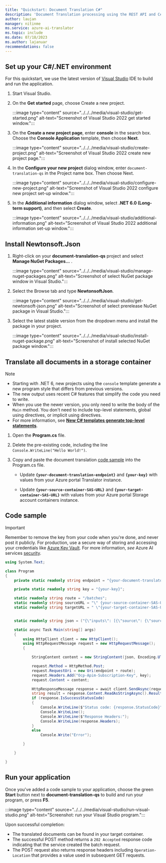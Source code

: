 ```yaml
---
title: "Quickstart: Document Translation C#"
description: 'Document Translation processing using the REST API and C# programming language'
author: laujan
manager: nitinme
ms.service: azure-ai-translator
ms.topic: include
ms.date: 07/18/2023
ms.author: lajanuar
recommendations: false
---
```

<!-- markdownlint-disable MD051 -->

## Set up your C#/.NET environment

For this quickstart, we use the latest version of [Visual Studio](https://visualstudio.microsoft.com/vs/) IDE to build and run the application.

1. Start Visual Studio.

1. On the **Get started** page, choose Create a new project.

    :::image type="content" source="../../../media/visual-studio/get-started.png" alt-text="Screenshot of Visual Studio 2022 get started window.":::

1. On the **Create a new project page**, enter **console** in the search box. Choose the **Console Application** template, then choose **Next**.

     :::image type="content" source="../../../media/visual-studio/create-project.png" alt-text="Screenshot of Visual Studio 2022 create new project page.":::

1. In the **Configure your new project** dialog window, enter `document-translation-qs` in the Project name box. Then choose Next.

    :::image type="content" source="../../../media/visual-studio/configure-new-project.png" alt-text="Screenshot of Visual Studio 2022 configure new project set-up window.":::

1. In the **Additional information** dialog window, select **.NET 6.0 (Long-term support)**, and then select **Create**.

    :::image type="content" source="../../../media/visual-studio/additional-information.png" alt-text="Screenshot of Visual Studio 2022 additional information set-up window.":::

<!-- > [!div class="nextstepaction"]
> [I ran into an issue setting up my environment.](https://microsoft.qualtrics.com/jfe/form/SV_0Cl5zkG3CnDjq6O?PLanguage=CSHARP&Pillar=Language&Product=Document-translation&Page=quickstart&Section=Set-up-the-environment) -->

## Install Newtonsoft.Json

1. Right-click on your **document-translation-qs** project and select **Manage NuGet Packages...** .

    :::image type="content" source="../../../media/visual-studio/manage-nuget-packages.png" alt-text="Screenshot of select NuGet package window in Visual Studio.":::

1. Select the Browse tab and type **NewtonsoftJson**.

     :::image type="content" source="../../../media/visual-studio/get-newtonsoft-json.png" alt-text="Screenshot of select prerelease NuGet package in Visual Studio.":::

1. Select the latest stable version from the dropdown menu and install the package in your project.

    :::image type="content" source="../../../media/visual-studio/install-nuget-package.png" alt-text="Screenshot of install selected NuGet package window.":::

<!-- > [!div class="nextstepaction"]
> [I ran into an issue installing the NuGet package.](https://microsoft.qualtrics.com/jfe/form/SV_0Cl5zkG3CnDjq6O?PLanguage=CSHARP&Pillar=Language&Product=Document-translation&Page=quickstart&Section=Install-package) -->

## Translate all documents in a storage container

> [!NOTE]
>
> * Starting with .NET 6, new projects using the `console` template generate a new program style that differs from previous versions.
> * The new output uses recent C# features that simplify the code you need to write.
> * When you use the newer version, you only need to write the body of the `Main` method. You don't need to include top-level statements, global using directives, or implicit using directives.
> * For more information, see [**New C# templates generate top-level statements**](/dotnet/core/tutorials/top-level-templates).

1. Open the **Program.cs** file.

1. Delete the pre-existing code, including the line `Console.WriteLine("Hello World!")`.

1. Copy and paste the document translation [code sample](#code-sample) into the Program.cs file.

    * Update **`{your-document-translation-endpoint}`** and **`{your-key}`** with values from your Azure portal Translator instance.

    * Update **`{your-source-container-SAS-URL}`** and **`{your-target-container-SAS-URL}`** with values from your Azure portal Storage account containers instance.

## Code sample

> [!IMPORTANT]
> Remember to remove the key from your code when you're done, and never post it publicly. For production, use a secure way of storing and accessing your credentials like [Azure Key Vault](/azure/key-vault/general/overview). For more information, *see* Azure AI services [security](../../../../../../ai-services/security-features.md).

```csharp
using System.Text;

class Program
{
    private static readonly string endpoint = "{your-document-translator-endpoint}/translator/text/batch/v1.1";

    private static readonly string key = "{your-key}";

    static readonly string route = "/batches";
    static readonly string sourceURL = "\" {your-source-container-SAS-URL}\"";
    static readonly string targetURL = " \"{your-target-container-SAS-URL}\"";


    static readonly string json = ("{\"inputs\": [{\"source\": {\"sourceUrl\":"+sourceURL+" ,\"storageSource\": \"AzureBlob\",\"language\": \"en\"}, \"targets\": [{\"targetUrl\":"+targetURL+",\"storageSource\": \"AzureBlob\",\"category\": \"general\",\"language\": \"es\"}]}]}");

    static async Task Main(string[] args)
    {
        using HttpClient client = new HttpClient();
        using HttpRequestMessage request = new HttpRequestMessage();
        {

            StringContent content = new StringContent(json, Encoding.UTF8, "application/json");

            request.Method = HttpMethod.Post;
            request.RequestUri = new Uri(endpoint + route);
            request.Headers.Add("Ocp-Apim-Subscription-Key", key);
            request.Content = content;

            HttpResponseMessage response = await client.SendAsync(request);
            string result = response.Content.ReadAsStringAsync().Result;
            if (response.IsSuccessStatusCode)
            {
                Console.WriteLine($"Status code: {response.StatusCode}");
                Console.WriteLine();
                Console.WriteLine($"Response Headers:");
                Console.WriteLine(response.Headers);
            }
            else
                Console.Write("Error");

        }

    }

}
```

## Run your application

Once you've added a code sample to your application, choose the green **Start** button next to **document-translation-qs** to build and run your program, or press **F5**.

:::image type="content" source="../../../media/visual-studio/run-visual-studio.png" alt-text="Screenshot: run your Visual Studio program.":::

Upon successful completion: 

* The translated documents can be found in your target container.
* The successful POST method returns a `202 Accepted`  response code indicating that the service created the batch request.
* The POST request also returns response headers including `Operation-Location` that provides a value used in subsequent GET requests.
